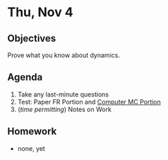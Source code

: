 Thu, Nov 4
=========    
  
Objectives  
------------  
Prove what you know about dynamics.
  
Agenda    
---------    
1. Take any last-minute questions
2. Test: Paper FR Portion and [Computer MC Portion](https://avon.schoology.com/course/5138386902/assessments/5144959589)
3. (*time permitting*) Notes on Work

  
Homework  
-------------    
- none, yet
<!--stackedit_data:
eyJoaXN0b3J5IjpbMTQ5Nzg4MzQ4MCw4OTkyOTE3MDcsLTExMj
g1NDk4MDUsMzY2OTMzMTIzLC0zMTQzNjgyMTIsLTc5MDI2MTcw
OSwxNDQ5NDUyMTgyLC0yNTM2NzA1OTAsLTk1NTExMzE4Niw0OD
U5MDAzNDUsLTM1NDk2MjY5NSwxNDE1OTE2MDEyLDQwNTQ5MTYw
MiwtMTk3MzE5NDIyNywtMTM1NDg1NTE5MSw1OTgzNjMxNzUsLT
E5NzYwMjU4NzcsLTE5NTgxNTc3MzAsMzgyNDc5MDYzLC0xNTEw
MDkyMDc0XX0=
-->